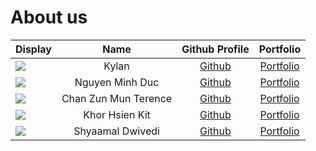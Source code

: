 # About us

Display |         Name         |               Github Profile                | Portfolio 
--------|:--------------------:|:-------------------------------------------:|:---------:
![](https://via.placeholder.com/100.png?text=Photo) |        Kylan         |  [Github](https://github.com/Progresst-8)   | [Portfolio](team/progresst-8)
![](https://via.placeholder.com/100.png?text=Photo) |   Nguyen Minh Duc    | [Github](https://github.com/AndrewNguyen4/) | [Portfolio](team/andrewnguyen4)
![](https://via.placeholder.com/100.png?text=Photo) | Chan Zun Mun Terence |    [Github](https://github.com/Hackin7)     | [Portfolio](team/hackin7)
![](https://via.placeholder.com/100.png?text=Photo) |    Khor Hsien Kit    |   [Github](https://github.com/KHsienKit)    | [Portfolio](team/hsienkit)
![](https://via.placeholder.com/100.png?text=Photo) |   Shyaamal Dwivedi   |    [Github](https://github.com/shyaamald)    | [Portfolio](team/shyaamal)